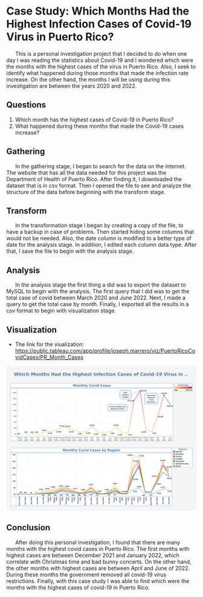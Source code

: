 # Case Study: Which Months Had the Highest Infection Cases of Covid-19 Virus in Puerto Rico?

&nbsp;&nbsp;&nbsp;&nbsp;&nbsp;&nbsp;This is a personal investigation project that I decided to do when one day I was reading the statistics about Covid-19 and I wondered which were the months with the highest cases of the virus in Puerto Rico. Also, I seek to identify what happened during those months that made the infection rate increase. On the other hand, the months I will be using during this investigation are between the years 2020 and 2022.

## Questions
1.	Which month has the highest cases of Covid-19 in Puerto Rico?
2.	What happened during these months that made the Covid-19 cases increase?


## Gathering

&nbsp;&nbsp;&nbsp;&nbsp;&nbsp;&nbsp;In the gathering stage, I began to search for the data on the internet. The website that has all the data needed for this project was the Department of Health of Puerto Rico. After finding it, I downloaded the dataset that is in csv format. Then I opened the file to see and analyze the structure of the data before beginning with the transform stage.
  
## Transform

&nbsp;&nbsp;&nbsp;&nbsp;&nbsp;&nbsp;In the transformation stage I began by creating a copy of the file, to have a backup in case of problems. Then started hiding some columns that would not be needed. Also, the date column is modified to a better type of date for the analysis stage. In addition, I edited each column data type. After that, I save the file to begin with the analysis stage.

## Analysis

&nbsp;&nbsp;&nbsp;&nbsp;&nbsp;&nbsp;In the analysis stage the first thing a did was to export the dataset to MySQL to begin with the analysis. The first query that I did was to get the total case of covid between March 2020 and June 2022. Next, I made a query to get the total case by month. Finally, I exported all the results in a csv format to begin with visualization stage.

## Visualization

* The link for the viualization: https://public.tableau.com/app/profile/joseph.marrero/viz/PuertoRicoCovidCases/PR_Month_Cases

![PR Covid Cases](Visual/PR_Monthly.png)

## Conclusion

&nbsp;&nbsp;&nbsp;&nbsp;&nbsp;&nbsp;After doing this personal investigation, I found that there are many months with the highest covid cases in Puerto Rico. The first months with highest cases are between December 2021 and January 2022, which correlate with Christmas time and bad bunny concerts. On the other hand, the other months with highest cases are between April and June of 2022. During these months the government removed all covid-19 virus restrictions. Finally, with this case study I was able to find which were the months with the highest cases of covid-19 in Puerto Rico.
